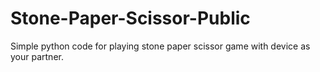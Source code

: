 # Stone-Paper-Scissor-Public
Simple python code for playing stone paper scissor game with device as your partner.
